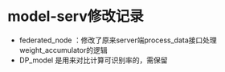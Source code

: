 # model-serv修改记录
- federated_node ：修改了原来server端process_data接口处理weight_accumulator的逻辑
- DP_model 是用来对比计算可识别率的，需保留